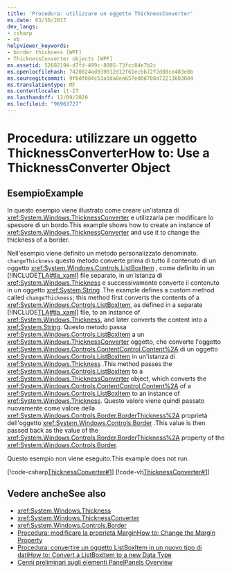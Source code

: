 ```yaml
---
title: 'Procedura: utilizzare un oggetto ThicknessConverter'
ms.date: 03/30/2017
dev_langs:
- csharp
- vb
helpviewer_keywords:
- border thickness [WPF]
- ThicknessConverter objects [WPF]
ms.assetid: 52682194-d7fd-499c-8005-73fcc84e7b2c
ms.openlocfilehash: 7420824ad939012d12f61ecbb72f2d00ce483e8b
ms.sourcegitcommit: 9f6df084c53a3da0ea657ed0d708a72213683084
ms.translationtype: MT
ms.contentlocale: it-IT
ms.lasthandoff: 12/09/2020
ms.locfileid: "96963727"
---
```

# <a name="how-to-use-a-thicknessconverter-object"></a><span data-ttu-id="60b12-102">Procedura: utilizzare un oggetto ThicknessConverter</span><span class="sxs-lookup"><span data-stu-id="60b12-102">How to: Use a ThicknessConverter Object</span></span>

## <a name="example"></a><span data-ttu-id="60b12-103">Esempio</span><span class="sxs-lookup"><span data-stu-id="60b12-103">Example</span></span>  

 <span data-ttu-id="60b12-104">In questo esempio viene illustrato come creare un'istanza di <xref:System.Windows.ThicknessConverter> e utilizzarla per modificare lo spessore di un bordo.</span><span class="sxs-lookup"><span data-stu-id="60b12-104">This example shows how to create an instance of <xref:System.Windows.ThicknessConverter> and use it to change the thickness of a border.</span></span>  
  
 <span data-ttu-id="60b12-105">Nell'esempio viene definito un metodo personalizzato denominato. `changeThickness` questo metodo converte prima di tutto il contenuto di un oggetto <xref:System.Windows.Controls.ListBoxItem> , come definito in un [!INCLUDE[TLA#tla_xaml](../../../includes/tlasharptla-xaml-md.md)] file separato, in un'istanza di <xref:System.Windows.Thickness> e successivamente converte il contenuto in un oggetto <xref:System.String> .</span><span class="sxs-lookup"><span data-stu-id="60b12-105">The example defines a custom method called `changeThickness`; this method first converts the contents of a <xref:System.Windows.Controls.ListBoxItem>, as defined in a separate [!INCLUDE[TLA#tla_xaml](../../../includes/tlasharptla-xaml-md.md)] file, to an instance of <xref:System.Windows.Thickness>, and later converts the content into a <xref:System.String>.</span></span> <span data-ttu-id="60b12-106">Questo metodo passa <xref:System.Windows.Controls.ListBoxItem> a un <xref:System.Windows.ThicknessConverter> oggetto, che converte l'oggetto <xref:System.Windows.Controls.ContentControl.Content%2A> di un oggetto <xref:System.Windows.Controls.ListBoxItem> in un'istanza di <xref:System.Windows.Thickness> .</span><span class="sxs-lookup"><span data-stu-id="60b12-106">This method passes the <xref:System.Windows.Controls.ListBoxItem> to a <xref:System.Windows.ThicknessConverter> object, which converts the <xref:System.Windows.Controls.ContentControl.Content%2A> of a <xref:System.Windows.Controls.ListBoxItem> to an instance of <xref:System.Windows.Thickness>.</span></span> <span data-ttu-id="60b12-107">Questo valore viene quindi passato nuovamente come valore della <xref:System.Windows.Controls.Border.BorderThickness%2A> proprietà dell'oggetto <xref:System.Windows.Controls.Border> .</span><span class="sxs-lookup"><span data-stu-id="60b12-107">This value is then passed back as the value of the <xref:System.Windows.Controls.Border.BorderThickness%2A> property of the <xref:System.Windows.Controls.Border>.</span></span>  
  
 <span data-ttu-id="60b12-108">Questo esempio non viene eseguito.</span><span class="sxs-lookup"><span data-stu-id="60b12-108">This example does not run.</span></span>  
  
 [!code-csharp[ThicknessConverter#1](~/samples/snippets/csharp/VS_Snippets_Wpf/ThicknessConverter/CSharp/Window1.xaml.cs#1)]
 [!code-vb[ThicknessConverter#1](~/samples/snippets/visualbasic/VS_Snippets_Wpf/ThicknessConverter/VisualBasic/Window1.xaml.vb#1)]  
  
## <a name="see-also"></a><span data-ttu-id="60b12-109">Vedere anche</span><span class="sxs-lookup"><span data-stu-id="60b12-109">See also</span></span>

- <xref:System.Windows.Thickness>
- <xref:System.Windows.ThicknessConverter>
- <xref:System.Windows.Controls.Border>
- <span data-ttu-id="60b12-110">[Procedura: modificare la proprietà Margin](/previous-versions/dotnet/netframework-3.5/ms750561(v=vs.90))</span><span class="sxs-lookup"><span data-stu-id="60b12-110">[How to: Change the Margin Property](/previous-versions/dotnet/netframework-3.5/ms750561(v=vs.90))</span></span>
- <span data-ttu-id="60b12-111">[Procedura: convertire un oggetto ListBoxItem in un nuovo tipo di dati](/previous-versions/dotnet/netframework-3.5/ms749147(v=vs.90))</span><span class="sxs-lookup"><span data-stu-id="60b12-111">[How to: Convert a ListBoxItem to a new Data Type](/previous-versions/dotnet/netframework-3.5/ms749147(v=vs.90))</span></span>
- [<span data-ttu-id="60b12-112">Cenni preliminari sugli elementi Panel</span><span class="sxs-lookup"><span data-stu-id="60b12-112">Panels Overview</span></span>](../controls/panels-overview.md)
